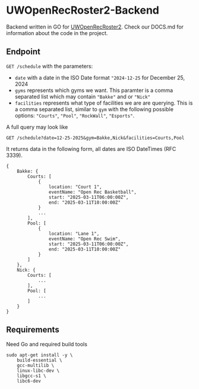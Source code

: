 # UWOpenRecRoster2-Backend

Backend written in GO for [UWOpenRecRoster2](https://github.com/HaydenDippL/UWOpenRecRoster2). Check our DOCS.md for information about the code in the project.

## Endpoint

`GET /schedule` with the parameters:

- `date` with a date in the ISO Date format `"2024-12-25` for December 25, 2024
- `gyms` represents which gyms we want. This paramter is a comma separated list which may contain `"Bakke"` and or `"Nick"`
- `facilities` represents what type of facilities we are are querying. This is a comma separated list, similar to `gym` with the following possible options: `"Courts"`, `"Pool"`, `"RockWall"`, `"Esports"`.

A full query may look like 

`GET /schedule?date=12-25-2025&gym=Bakke,Nick&facilities=Courts,Pool`

It returns data in the following form, all dates are ISO DateTimes (RFC 3339).

```
{
    Bakke: {
        Courts: [
            {
                location: "Court 1",
                eventName: "Open Rec Basketball",
                start: "2025-03-11T06:00:00Z",
                end: "2025-03-11T10:00:00Z"
            }
            ...
        ],
        Pool: [
            {
                location: "Lane 1",
                eventName: "Open Rec Swim",
                start: "2025-03-11T06:00:00Z",
                end: "2025-03-11T10:00:00Z"
            }
        ]
    },
    Nick: {
        Courts: [
            ...
        ],
        Pool: [
            ...
        ]
    }
}
```

## Requirements

Need Go and required build tools

```
sudo apt-get install -y \
    build-essential \
    gcc-multilib \
    linux-libc-dev \
    libgcc-s1 \
    libc6-dev
```